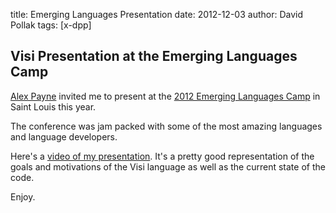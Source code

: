 title: Emerging Languages Presentation
date: 2012-12-03
author: David Pollak
tags: [x-dpp]

## Visi Presentation at the Emerging Languages Camp

[Alex Payne](https://twitter.com/al3x) invited me to present
at the [2012 Emerging Languages Camp](http://blog.goodstuff.im/awesome-loop) in Saint Louis this year.

The conference was jam packed with some of the most amazing
languages and language developers.

Here's a [video of my presentation](http://www.infoq.com/presentations/Visi).
It's a pretty good representation of the goals and motivations of the
Visi language as well as the current state of the code.

Enjoy.
